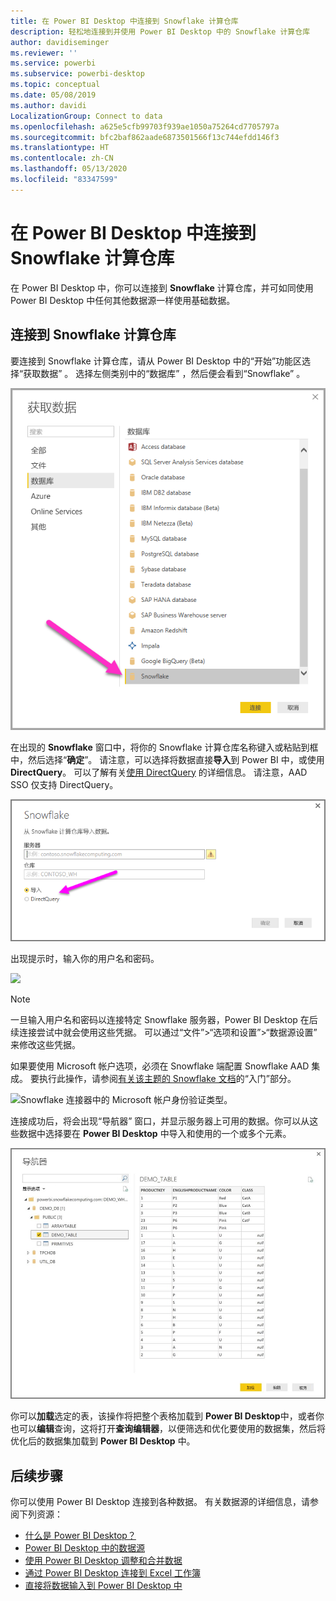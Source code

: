 ```yaml
---
title: 在 Power BI Desktop 中连接到 Snowflake 计算仓库
description: 轻松地连接到并使用 Power BI Desktop 中的 Snowflake 计算仓库
author: davidiseminger
ms.reviewer: ''
ms.service: powerbi
ms.subservice: powerbi-desktop
ms.topic: conceptual
ms.date: 05/08/2019
ms.author: davidi
LocalizationGroup: Connect to data
ms.openlocfilehash: a625e5cfb99703f939ae1050a75264cd7705797a
ms.sourcegitcommit: bfc2baf862aade6873501566f13c744efdd146f3
ms.translationtype: HT
ms.contentlocale: zh-CN
ms.lasthandoff: 05/13/2020
ms.locfileid: "83347599"
---
```

# <a name="connect-to-a-snowflake-computing-warehouse-in-power-bi-desktop"></a>在 Power BI Desktop 中连接到 Snowflake 计算仓库
在 Power BI Desktop 中，你可以连接到 **Snowflake** 计算仓库，并可如同使用 Power BI Desktop 中任何其他数据源一样使用基础数据。 

## <a name="connect-to-a-snowflake-computing-warehouse"></a>连接到 Snowflake 计算仓库
要连接到 Snowflake 计算仓库，请从 Power BI Desktop 中的“开始”功能区选择“获取数据”    。 选择左侧类别中的“数据库”  ，然后便会看到“Snowflake”  。

![](media/desktop-connect-snowflake/connect-snowflake-2b.png)

在出现的 **Snowflake** 窗口中，将你的 Snowflake 计算仓库名称键入或粘贴到框中，然后选择“**确定**”。 请注意，可以选择将数据直接**导入**到 Power BI 中，或使用 **DirectQuery**。 可以了解有关[使用 DirectQuery](desktop-use-directquery.md) 的详细信息。 请注意，AAD SSO 仅支持 DirectQuery。

![](media/desktop-connect-snowflake/connect-snowflake-3.png)

出现提示时，输入你的用户名和密码。

![](media/desktop-connect-snowflake/connect-snowflake-4.png)

> [!NOTE]
> 一旦输入用户名和密码以连接特定 Snowflake  服务器，Power BI Desktop 在后续连接尝试中就会使用这些凭据。 可以通过“文件”>“选项和设置”>“数据源设置”  来修改这些凭据。
> 
> 

如果要使用 Microsoft 帐户选项，必须在 Snowflake 端配置 Snowflake AAD 集成。 要执行此操作，请参阅[有关该主题的 Snowflake 文档](https://docs.snowflake.net/manuals/user-guide/oauth-powerbi.html#power-bi-sso-to-snowflake)的“入门”部分。

![Snowflake 连接器中的 Microsoft 帐户身份验证类型。](media/desktop-connect-snowflake/connect-snowflake-6.png)


连接成功后，将会出现“导航器”  窗口，并显示服务器上可用的数据。你可以从这些数据中选择要在 **Power BI Desktop** 中导入和使用的一个或多个元素。

![ODBC 错误 28000，导致连接失败。](media/desktop-connect-snowflake/connect-snowflake-5.png)

你可以**加载**选定的表，该操作将把整个表格加载到 **Power BI Desktop**中，或者你也可以**编辑**查询，这将打开**查询编辑器**，以便筛选和优化要使用的数据集，然后将优化后的数据集加载到 **Power BI Desktop** 中。

## <a name="next-steps"></a>后续步骤
你可以使用 Power BI Desktop 连接到各种数据。 有关数据源的详细信息，请参阅下列资源：

* [什么是 Power BI Desktop？](../fundamentals/desktop-what-is-desktop.md)
* [Power BI Desktop 中的数据源](desktop-data-sources.md)
* [使用 Power BI Desktop 调整和合并数据](desktop-shape-and-combine-data.md)
* [通过 Power BI Desktop 连接到 Excel 工作簿](desktop-connect-excel.md)   
* [直接将数据输入到 Power BI Desktop 中](desktop-enter-data-directly-into-desktop.md)   
